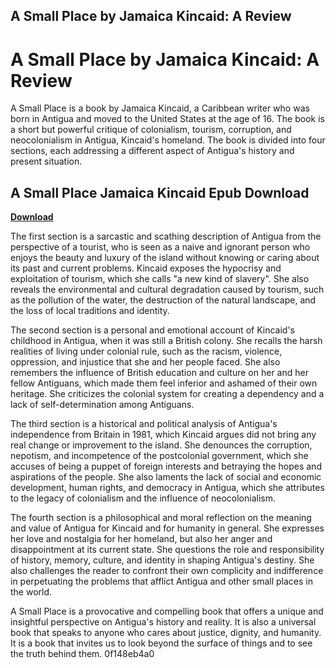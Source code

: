 ## A Small Place by Jamaica Kincaid: A Review

  
# A Small Place by Jamaica Kincaid: A Review
 
A Small Place is a book by Jamaica Kincaid, a Caribbean writer who was born in Antigua and moved to the United States at the age of 16. The book is a short but powerful critique of colonialism, tourism, corruption, and neocolonialism in Antigua, Kincaid's homeland. The book is divided into four sections, each addressing a different aspect of Antigua's history and present situation.
 
## A Small Place Jamaica Kincaid Epub Download


[**Download**](https://www.google.com/url?q=https%3A%2F%2Fshurll.com%2F2tKAji&sa=D&sntz=1&usg=AOvVaw14Prvfl0m1XD8dEKhBjz_o)

 
The first section is a sarcastic and scathing description of Antigua from the perspective of a tourist, who is seen as a naive and ignorant person who enjoys the beauty and luxury of the island without knowing or caring about its past and current problems. Kincaid exposes the hypocrisy and exploitation of tourism, which she calls "a new kind of slavery". She also reveals the environmental and cultural degradation caused by tourism, such as the pollution of the water, the destruction of the natural landscape, and the loss of local traditions and identity.
 
The second section is a personal and emotional account of Kincaid's childhood in Antigua, when it was still a British colony. She recalls the harsh realities of living under colonial rule, such as the racism, violence, oppression, and injustice that she and her people faced. She also remembers the influence of British education and culture on her and her fellow Antiguans, which made them feel inferior and ashamed of their own heritage. She criticizes the colonial system for creating a dependency and a lack of self-determination among Antiguans.
 
The third section is a historical and political analysis of Antigua's independence from Britain in 1981, which Kincaid argues did not bring any real change or improvement to the island. She denounces the corruption, nepotism, and incompetence of the postcolonial government, which she accuses of being a puppet of foreign interests and betraying the hopes and aspirations of the people. She also laments the lack of social and economic development, human rights, and democracy in Antigua, which she attributes to the legacy of colonialism and the influence of neocolonialism.
 
The fourth section is a philosophical and moral reflection on the meaning and value of Antigua for Kincaid and for humanity in general. She expresses her love and nostalgia for her homeland, but also her anger and disappointment at its current state. She questions the role and responsibility of history, memory, culture, and identity in shaping Antigua's destiny. She also challenges the reader to confront their own complicity and indifference in perpetuating the problems that afflict Antigua and other small places in the world.
 
A Small Place is a provocative and compelling book that offers a unique and insightful perspective on Antigua's history and reality. It is also a universal book that speaks to anyone who cares about justice, dignity, and humanity. It is a book that invites us to look beyond the surface of things and to see the truth behind them.
 0f148eb4a0
